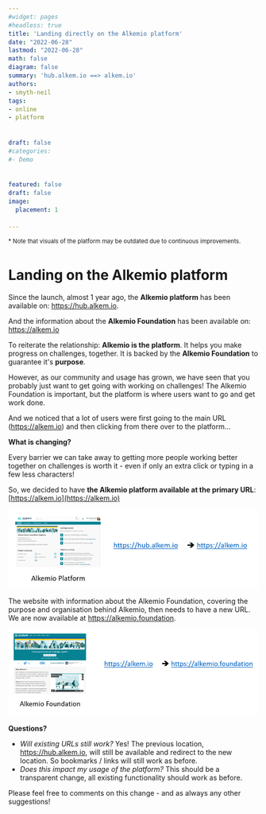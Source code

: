 ```yaml
---
#widget: pages
#headless: true
title: 'Landing directly on the Alkemio platform'
date: "2022-06-28"
lastmod: "2022-06-28"
math: false
diagram: false
summary: 'hub.alkem.io ==> alkem.io'
authors:
- smyth-neil
tags:
- online
- platform


draft: false
#categories:
#- Demo


featured: false
draft: false
image:
  placement: 1
  
---
```


<sup>* Note that visuals of the platform may be outdated due to continuous improvements.</sup>

# Landing on the Alkemio platform 

Since the launch, almost 1 year ago, the **Alkemio platform** has been available on: https://hub.alkem.io.

And the information about the **Alkemio Foundation** has been available on: https://alkem.io

To reiterate the relationship: **Alkemio is the platform**. It helps you make progress on challenges, together. It is backed by the **Alkemio Foundation** to guarantee it's **purpose**. 

However, as our community and usage has grown, we have seen that you probably just want to get going with working on challenges! The Alkemio Foundation is important, but the platform is where users want to go and get work done.  

And we noticed that a lot of users were first going to the main URL (https://alkem.io) and then clicking from there over to the platform...

**What is changing?**

Every barrier we can take away to getting more people working better together on challenges is worth it - even if only an extra click or typing in a few less characters!

So, we decided to have **the Alkemio platform available at the primary URL**: [https://alkem.io](https://alkem.io) 

![](./hub.png)

The website with information about the Alkemio Foundation, covering the purpose and organisation behind Alkemio, then needs to have a new URL. We are now available at https://alkemio.foundation.

![](./foundation.png)

**Questions?**

* _Will existing URLs still work?_ Yes! The previous location, https://hub.alkem.io, will still be available and redirect to the new location. So bookmarks / links will still work as before. 
* _Does this impact my usage of the platform?_ This should be a transparent change, all existing functionality should work as before. 

Please feel free to comments on this change - and as always any other suggestions!
